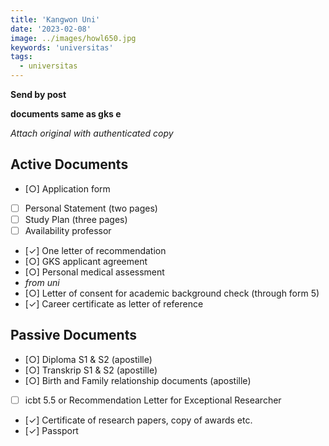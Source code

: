 ```yaml
---
title: 'Kangwon Uni'
date: '2023-02-08'
image: ../images/howl650.jpg
keywords: 'universitas'
tags:
  - universitas
---
```


**Send by post**

**documents same as gks e**

_Attach original with authenticated copy_

## Active Documents

- [○] Application form
- [ ] Personal Statement (two pages)
- [ ] Study Plan (three pages)
- [ ] Availability professor
- [✓] One letter of recommendation
- [○] GKS applicant agreement
- [○] Personal medical assessment
- _from uni_
- [○] Letter of consent for academic background check (through form 5)
- [✓] Career certificate as letter of reference

## Passive Documents

- [○] Diploma S1 & S2 (apostille)
- [○] Transkrip S1 & S2 (apostille)
- [○] Birth and Family relationship documents (apostille)
- [ ] icbt 5.5 or Recommendation Letter for Exceptional Researcher
- [✓] Certificate of research papers, copy of awards etc.
- [✓] Passport
